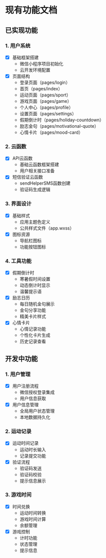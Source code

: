 # 现有功能文档

## 已实现功能

### 1. 用户系统
- [x] 基础框架搭建
  - 微信小程序项目初始化
  - 云开发环境配置
- [x] 页面结构
  - 登录页面（pages/login）
  - 首页（pages/index）
  - 运动页面（pages/sport）
  - 游戏页面（pages/game）
  - 个人中心（pages/profile）
  - 设置页面（pages/settings）
  - 假期倒计时（pages/holiday-countdown）
  - 励志金句（pages/motivational-quote）
  - 心情卡片（pages/mood-card）

### 2. 云函数
- [x] API云函数
  - 基础云函数框架搭建
  - 用户相关接口准备
- [x] 短信验证云函数
  - sendHelperSMS函数创建
  - 验证码生成逻辑

### 3. 界面设计
- [x] 基础样式
  - 应用主题色定义
  - 公共样式文件（app.wxss）
- [x] 图标资源
  - 导航栏图标
  - 功能按钮图标

### 4. 工具功能
- [x] 假期倒计时
  - 寒暑假时间设置
  - 动态倒计时显示
  - 温馨提示语
- [x] 励志日历
  - 每日随机金句展示
  - 金句分享功能
  - 精美卡片样式
- [x] 心情卡片
  - 心情记录功能
  - 个性化卡片生成
  - 历史记录查看

## 开发中功能

### 1. 用户管理
- [x] 用户注册流程
  - 微信授权登录集成
  - 用户信息获取
- [x] 用户信息管理
  - 全局用户状态管理
  - 本地数据持久化

### 2. 运动记录
- [x] 运动时间记录
  - 运动时长输入
  - 记录提交功能
- [x] 验证流程
  - 验证码发送
  - 验证码校验
  - 提示信息展示

### 3. 游戏时间
- [x] 时间兑换
  - 运动时间转换
  - 游戏时间计算
  - 余额管理
- [x] 游戏控制
  - 计时功能
  - 状态管理
  - 提示信息
